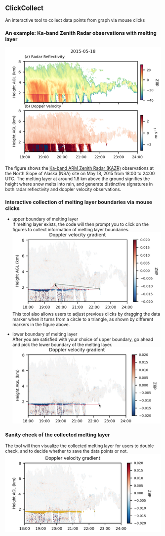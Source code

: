 ## ClickCollect
An interactive tool to collect data points from graph via mouse clicks
### An example: Ka-band Zenith Radar observations with melting layer
![Figure 1: KAZR observations at NSA site on May 18, 2015](https://github.com/YXIE1010/ClickCollect/blob/main/Figure/Figure_1.png)  
The figure shows the [Ka-band ARM Zenith Radar (KAZR)](https://www.arm.gov/capabilities/instruments/kazr) observations at the North Slope of Alaska (NSA) site on 
May 18, 2015 from 18:00 to 24:00 UTC. The melting layer at around 1.8 km above the ground signifies the height where snow melts into rain, and generate distinctive
signatures in both radar reflectivity and doppler velocity observations.

### Interactive collection of melting layer boundaries via mouse clicks
- upper boundary of melting layer  
If melting layer exists, the code will then prompt you to click on the figures to collect information of melting layer boundaries.
![Figure 2: ClickCollect upper boundary of the melting layer](https://github.com/YXIE1010/ClickCollect/blob/main/Figure/Figure_2.png) 
This tool also allows users to adjust previous clicks by dragging the data marker when it turns from a circle to a triangle, as shown by different markers
in the figure above.

- lower boundary of melting layer  
After you are satisfied with your choice of upper boundary, go ahead and pick the lower boundary of the melting layer.
![Figure 3: ClickCollect lower boundary of the melting layer](https://github.com/YXIE1010/ClickCollect/blob/main/Figure/Figure_3.png)

### Sanity check of the collected melting layer
The tool will then visualize the collected melting layer for users to double check, and to decide whether to save the data points or not.  
![Figure 4: Sanity check of the collected melting layer](https://github.com/YXIE1010/ClickCollect/blob/main/Figure/Figure_4.png)

